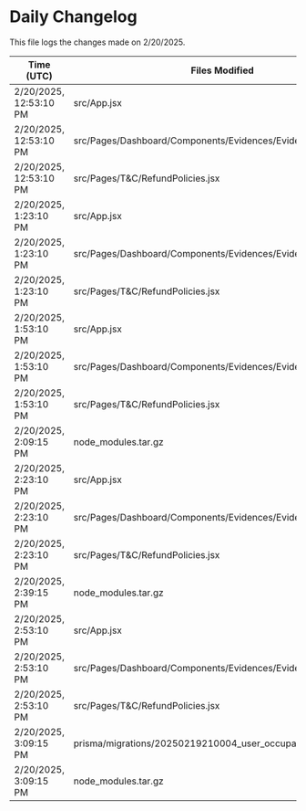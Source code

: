 # Daily Changelog

This file logs the changes made on 2/20/2025.

| Time (UTC)             | Files Modified                    | Changes (Addition/Deletion) |
|------------------------|-----------------------------------|-----------------------------|
| 2/20/2025, 12:53:10 PM | src/App.jsx | 3 Additions & 1 Deletions |
| 2/20/2025, 12:53:10 PM | src/Pages/Dashboard/Components/Evidences/Evidences.jsx | 23 Additions & 2 Deletions |
| 2/20/2025, 12:53:10 PM | src/Pages/T&C/RefundPolicies.jsx | 0 Additions & 0 Deletions |
| 2/20/2025, 1:23:10 PM | src/App.jsx | 3 Additions & 1 Deletions|
| 2/20/2025, 1:23:10 PM | src/Pages/Dashboard/Components/Evidences/Evidences.jsx | 23 Additions & 2 Deletions|
| 2/20/2025, 1:23:10 PM | src/Pages/T&C/RefundPolicies.jsx | 0 Additions & 0 Deletions|
| 2/20/2025, 1:53:10 PM | src/App.jsx | 3 Additions & 1 Deletions|
| 2/20/2025, 1:53:10 PM | src/Pages/Dashboard/Components/Evidences/Evidences.jsx | 23 Additions & 2 Deletions|
| 2/20/2025, 1:53:10 PM | src/Pages/T&C/RefundPolicies.jsx | 0 Additions & 0 Deletions|
| 2/20/2025, 2:09:15 PM | node_modules.tar.gz | 0 Additions & 0 Deletions|
| 2/20/2025, 2:23:10 PM | src/App.jsx | 3 Additions & 1 Deletions|
| 2/20/2025, 2:23:10 PM | src/Pages/Dashboard/Components/Evidences/Evidences.jsx | 23 Additions & 2 Deletions|
| 2/20/2025, 2:23:10 PM | src/Pages/T&C/RefundPolicies.jsx | 0 Additions & 0 Deletions|
| 2/20/2025, 2:39:15 PM | node_modules.tar.gz | 0 Additions & 0 Deletions|
| 2/20/2025, 2:53:10 PM | src/App.jsx | 3 Additions & 1 Deletions|
| 2/20/2025, 2:53:10 PM | src/Pages/Dashboard/Components/Evidences/Evidences.jsx | 23 Additions & 2 Deletions|
| 2/20/2025, 2:53:10 PM | src/Pages/T&C/RefundPolicies.jsx | 0 Additions & 0 Deletions|
| 2/20/2025, 3:09:15 PM | prisma/migrations/20250219210004_user_occupation/migration.sql | 0 Additions & 0 Deletions|
| 2/20/2025, 3:09:15 PM | node_modules.tar.gz | 0 Additions & 0 Deletions|
